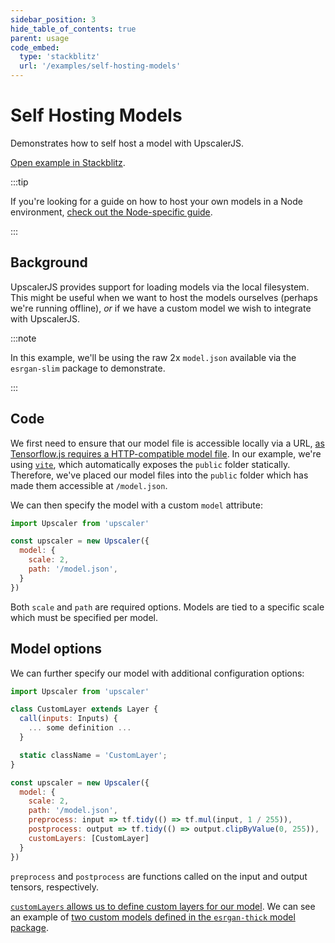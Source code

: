 ```yaml
---
sidebar_position: 3
hide_table_of_contents: true
parent: usage
code_embed:
  type: 'stackblitz'
  url: '/examples/self-hosting-models'
---
```


# Self Hosting Models

Demonstrates how to self host a model with UpscalerJS.

<a href="https://stackblitz.com/github/thekevinscott/upscalerjs/tree/main/examples/basic?file=index.js&title=UpscalerJS: Self Hosting Models">Open example in Stackblitz</a>.

:::tip

If you're looking for a guide on how to host your own models in a Node environment, [check out the Node-specific guide](../../node/nodejs-custom-models).

:::

## Background

UpscalerJS provides support for loading models via the local filesystem. This might be useful when we want to host the models ourselves (perhaps we're running offline), _or_ if we have a custom model we wish to integrate with UpscalerJS.

:::note

In this example, we'll be using the raw 2x `model.json` available via the `esrgan-slim` package to demonstrate.

:::

## Code

We first need to ensure that our model file is accessible locally via a URL, [as Tensorflow.js requires a HTTP-compatible model file](https://www.tensorflow.org/js/guide/save_load#https). In our example, we're using [`vite`](https://vitejs.dev/), which automatically exposes the `public` folder statically. Therefore, we've placed our model files into the `public` folder which has made them accessible at `/model.json`.

We can then specify the model with a custom `model` attribute:

```javascript
import Upscaler from 'upscaler'

const upscaler = new Upscaler({
  model: {
    scale: 2,
    path: '/model.json',
  }
})
```

Both `scale` and `path` are required options. Models are tied to a specific scale which must be specified per model.

## Model options

We can further specify our model with additional configuration options:

```javascript
import Upscaler from 'upscaler'

class CustomLayer extends Layer {
  call(inputs: Inputs) {
    ... some definition ...
  }

  static className = 'CustomLayer';
}

const upscaler = new Upscaler({
  model: {
    scale: 2,
    path: '/model.json',
    preprocess: input => tf.tidy(() => tf.mul(input, 1 / 255)),
    postprocess: output => tf.tidy(() => output.clipByValue(0, 255)),
    customLayers: [CustomLayer]
  }
})
```

`preprocess` and `postprocess` are functions called on the input and output tensors, respectively.

[`customLayers` allows us to define custom layers for our model](https://www.tensorflow.org/js/guide/models_and_layers#custom_layers). We can see an example of [two custom models defined in the `esrgan-thick` model package](https://github.com/thekevinscott/UpscalerJS/blob/main/models/esrgan-thick/src/utils/getModelDefinition.ts#L14).

